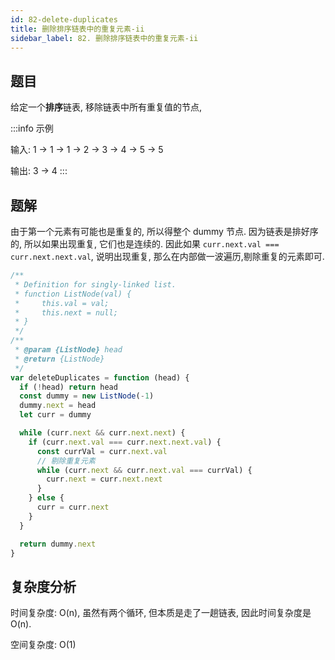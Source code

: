```yaml
---
id: 82-delete-duplicates
title: 删除排序链表中的重复元素-ii
sidebar_label: 82. 删除排序链表中的重复元素-ii
---
```


## 题目

给定一个**排序**链表, 移除链表中所有重复值的节点,

:::info 示例

输入: 1 -> 1 -> 1 -> 2 -> 3 -> 4 -> 5 -> 5

输出: 3 -> 4
:::

## 题解

由于第一个元素有可能也是重复的, 所以得整个 dummy 节点. 因为链表是排好序的, 所以如果出现重复, 它们也是连续的. 因此如果 `curr.next.val === curr.next.next.val`, 说明出现重复, 那么在内部做一波遍历,剔除重复的元素即可.

```ts
/**
 * Definition for singly-linked list.
 * function ListNode(val) {
 *     this.val = val;
 *     this.next = null;
 * }
 */
/**
 * @param {ListNode} head
 * @return {ListNode}
 */
var deleteDuplicates = function (head) {
  if (!head) return head
  const dummy = new ListNode(-1)
  dummy.next = head
  let curr = dummy

  while (curr.next && curr.next.next) {
    if (curr.next.val === curr.next.next.val) {
      const currVal = curr.next.val
      // 剔除重复元素
      while (curr.next && curr.next.val === currVal) {
        curr.next = curr.next.next
      }
    } else {
      curr = curr.next
    }
  }

  return dummy.next
}
```

## 复杂度分析

时间复杂度: O(n), 虽然有两个循环, 但本质是走了一趟链表, 因此时间复杂度是 O(n).

空间复杂度: O(1)
